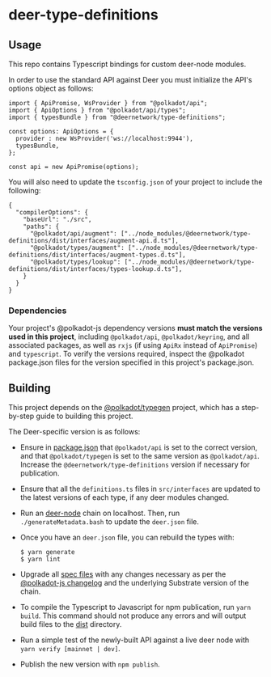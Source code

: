 # deer-type-definitions

## Usage

This repo contains Typescript bindings for custom deer-node modules.

In order to use the standard API against Deer you must initialize the API's options object as follows:

```
import { ApiPromise, WsProvider } from "@polkadot/api";
import { ApiOptions } from "@polkadot/api/types";
import { typesBundle } from "@deernetwork/type-definitions";

const options: ApiOptions = {
  provider : new WsProvider('ws://localhost:9944'),
  typesBundle,
};

const api = new ApiPromise(options);
```

You will also need to update the `tsconfig.json` of your project to include the following:

```
{
  "compilerOptions": {
    "baseUrl": "./src",
    "paths": {
      "@polkadot/api/augment": ["../node_modules/@deernetwork/type-definitions/dist/interfaces/augment-api.d.ts"],
      "@polkadot/types/augment": ["../node_modules/@deernetwork/type-definitions/dist/interfaces/augment-types.d.ts"],
      "@polkadot/types/lookup": ["../node_modules/@deernetwork/type-definitions/dist/interfaces/types-lookup.d.ts"],
    }
  }
}
```

### Dependencies

Your project's @polkadot-js dependency versions **must match the versions used in this project**, including `@polkadot/api`, `@polkadot/keyring`, and all associated packages, as well as `rxjs` (if using `ApiRx` instead of `ApiPromise`) and `typescript`. To verify the versions required, inspect the @polkadot package.json files for the version specified in this project's package.json.

## Building

This project depends on the [@polkadot/typegen](https://github.com/polkadot-js/api/tree/master/docs/examples/promise/90_typegen) project, which has a step-by-step guide to building this project.

The Deer-specific version is as follows:

- Ensure in [package.json](package.json) that `@polkadot/api` is set to the correct version, and that `@polkadot/typegen` is set to the same version as `@polkadot/api`. Increase the `@deernetwork/type-definitions` version if necessary for publication.

- Ensure that all the `definitions.ts` files in `src/interfaces` are updated to the latest versions of each type, if any deer modules changed.

- Run an [deer-node](https://github.com/DeerNetwork/deer-node) chain on localhost. Then, run `./generateMetadata.bash` to update the `deer.json` file.

- Once you have an `deer.json` file, you can rebuild the types with:

    ```
    $ yarn generate
    $ yarn lint
    ```
- Upgrade all [spec files](src/spec) with any changes necessary as per the [@polkadot-js changelog](https://github.com/polkadot-js/api/blob/master/CHANGELOG.md) and the underlying Substrate version of the chain.

- To compile the Typescript to Javascript for npm publication, run `yarn build`. This command should not produce any errors and will output build files to the [dist](dist/) directory.

- Run a simple test of the newly-built API against a live deer node with `yarn verify [mainnet | dev]`.

- Publish the new version with `npm publish`.
